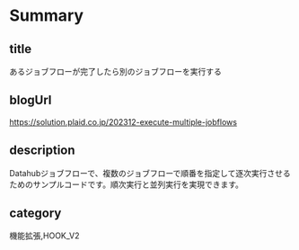 # Summary
## title
あるジョブフローが完了したら別のジョブフローを実行する

## blogUrl
https://solution.plaid.co.jp/202312-execute-multiple-jobflows

## description
Datahubジョブフローで、複数のジョブフローで順番を指定して逐次実行させるためのサンプルコードです。順次実行と並列実行を実現できます。

## category
機能拡張,HOOK_V2
